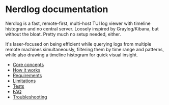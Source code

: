 # Nerdlog documentation

Nerdlog is a fast, remote-first, multi-host TUI log viewer with timeline histogram and no central server. Loosely inspired by Graylog/Kibana, but without the bloat. Pretty much no setup needed, either.

It's laser-focused on being efficient while querying logs from multiple remote machines simultaneously, filtering them by time range and patterns, while also drawing a timeline histogram for quick visual insight.

- [Core concepts](./core_concepts.md)
- [How it works](./how_it_works.md)
- [Requirements](./requirements.md)
- [Limitations](./limitations.md)
- [Tests](./tests.md)
- [FAQ](./faq.md)
- [Troubleshooting](./troubleshooting.md)
